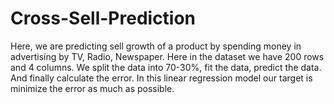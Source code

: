# Cross-Sell-Prediction
Here, we are predicting sell growth of a product by spending money in advertising by TV, Radio, Newspaper. Here in the dataset we have 200 rows and 4 columns. We split the data into 70-30%, fit the data, predict the data. And finally calculate the error. In this linear regression model our target is minimize the error as much as possible.
